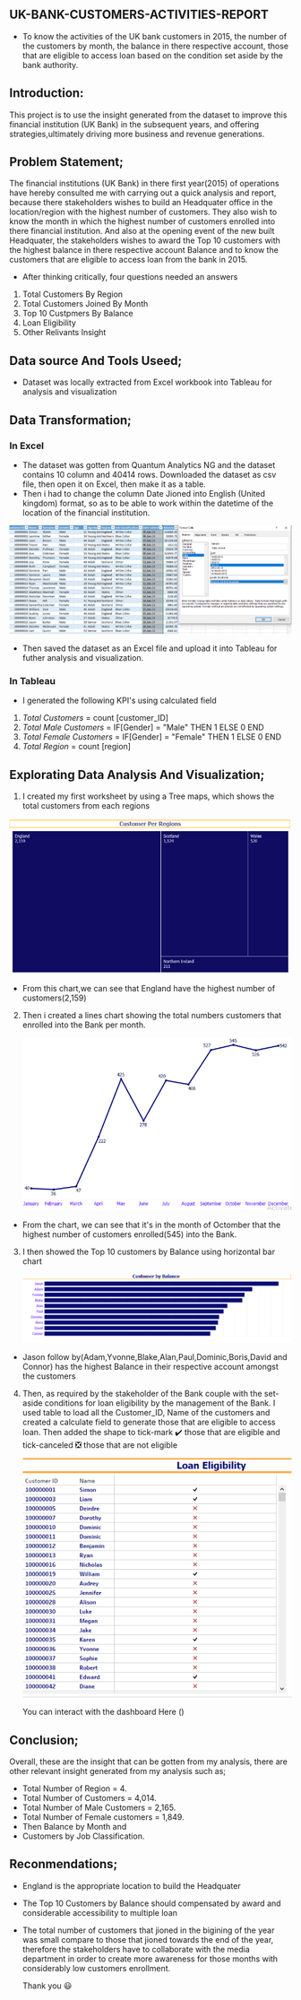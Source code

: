 ## UK-BANK-CUSTOMERS-ACTIVITIES-REPORT
- To know the activities of the UK bank customers in 2015, the number of the customers by month, the balance in there respective account, those that are eligible to access loan based on the condition set aside by the bank authority. 

## Introduction:
This project is to use the insight generated from the dataset to improve this financial institution (UK Bank) in the subsequent years,  and offering strategies,ultimately driving more business and revenue generations.


## Problem Statement;
The financial institutions (UK Bank) in there first year(2015) of operations have hereby consulted me with carrying out a quick analysis and report, because there stakeholders wishes to build an Headquater office in the location/region with the highest number of customers. They also wish to know the month in which the highest number of customers enrolled into there financial institution. And also at the opening event of the new built Headquater, the stakeholders wishes to award the Top 10 customers with the highest balance in there respective account Balance and to know the customers that are eligible to access loan from the bank in 2015.

- After thinking critically, four questions needed an answers
1. Total Customers By Region
2. Total Customers Joined By Month 
3. Top 10 Custpmers By Balance
4. Loan Eligibility
5. Other Relivants Insight

## Data source And Tools Useed;

- Dataset was locally extracted from Excel workbook into Tableau for analysis and visualization

## Data Transformation;
### In Excel

- The dataset was gotten from Quantum Analytics NG and the dataset contains 10 column and 40414 rows.
Downloaded the dataset as csv file, then open it on Excel, then make it as a table.
- Then i had to change the column Date Jioned into English (United kingdom) format, so as to be able to work within the datetime of the location of the financial institution.

![](Date_enrolled2.PNG)

 - Then saved the dataset as an Excel file and upload it into Tableau for futher analysis and visualization.

### In Tableau

- I generated the following KPI's using calculated field
1. _Total Customers_ = count [customer_ID]
2. _Total Male Customers_ = IF[Gender] = "Male" THEN 1 ELSE 0 END
3.  _Total Female Customers_ = IF[Gender] = "Female" THEN 1 ELSE 0 END
4.  _Total Region_ = count [region]

## Explorating Data Analysis And Visualization;
1. I created my first worksheet by using a Tree maps, which shows the total customers from each regions

  ![](Customers_by_region.PNG)

 - From this chart,we can see that England have the highest number of customers(2,159)

2. Then i created a lines chart showing the total numbers customers that enrolled into the Bank per  month.
 
     ![](Customer_by_month.PNG)

 - From the chart, we can see that it's in the month of Octomber that the highest number of customers enrolled(545) into the Bank.

3. I then showed the Top 10 customers by Balance using horizontal bar chart
 
     ![](Top10_customers_by_balance.PNG)

 - Jason follow by(Adam,Yvonne,Blake,Alan,Paul,Dominic,Boris,David and Connor) has the highest Balance in their respective account amongst the customers
    
  4. Then, as required by the stakeholder of the Bank couple with the set-aside conditions for loan eligibility by the management of the Bank. I used table to load all the Customer_ID, Name of the customers and created a calculate field to generate those that are eligible to access loan. Then added the shape to tick-mark ✔️ those that are eligible and tick-canceled ❎ those that are not eligible
 
     ![](Loan_eligibility.PNG)

     You can interact with the dashboard Here ()

 ## Conclusion;
 
  Overall, these are the insight that can be gotten from my analysis, there are other relevant insight generated from my analysis such as;
     
  - Total Number of Region = 4.
  - Total Number of Customers = 4,014.
  - Total Number of Male Customers = 2,165.
  - Total Number of Female customers = 1,849.
  - Then Balance by Month and
  - Customers by Job Classification.
     
## Reconmendations;
  - England is the appropriate location to build the Headquater
  - The Top 10 Customers by Balance should compensated by award and considerable accessibility to multiple loan
  - The total number of customers that jioned in the bigining of the year was small compare to those that jioned towards the end of the year, therefore the stakeholders have to collaborate with the media department in order to create more awareness for those months with considerably low customers enrollment.


     Thank you 😃
